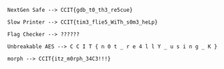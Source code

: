 
```
NextGen Safe --> CCIT{gdb_t0_th3_re5cue}
```

```
Slow Printer --> CCIT{tim3_flie5_WiTh_s0m3_heLp}
```

```
Flag Checker --> ??????
```
```
Unbreakable AES --> C C I T { n 0 t _ r e 4 l l Y _ u s i n g _ K }
```

```
morph --> CCIT{itz_m0rph_34C3!!!}
```
